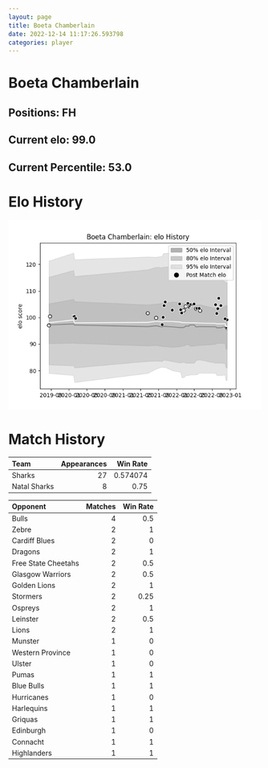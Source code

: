 ```yaml
---  
layout: page  
title: Boeta Chamberlain  
date: 2022-12-14 11:17:26.593798  
categories: player  
---
```

# Boeta Chamberlain

## Positions: FH

## Current elo: 99.0

## Current Percentile: 53.0

# Elo History


![elo history](history_BoetaChamberlain.png)
# Match History


| Team         |   Appearances |   Win Rate |
|:-------------|--------------:|-----------:|
| Sharks       |            27 |   0.574074 |
| Natal Sharks |             8 |   0.75     |

| Opponent            |   Matches |   Win Rate |
|:--------------------|----------:|-----------:|
| Bulls               |         4 |       0.5  |
| Zebre               |         2 |       1    |
| Cardiff Blues       |         2 |       0    |
| Dragons             |         2 |       1    |
| Free State Cheetahs |         2 |       0.5  |
| Glasgow Warriors    |         2 |       0.5  |
| Golden Lions        |         2 |       1    |
| Stormers            |         2 |       0.25 |
| Ospreys             |         2 |       1    |
| Leinster            |         2 |       0.5  |
| Lions               |         2 |       1    |
| Munster             |         1 |       0    |
| Western Province    |         1 |       0    |
| Ulster              |         1 |       0    |
| Pumas               |         1 |       1    |
| Blue Bulls          |         1 |       1    |
| Hurricanes          |         1 |       0    |
| Harlequins          |         1 |       1    |
| Griquas             |         1 |       1    |
| Edinburgh           |         1 |       0    |
| Connacht            |         1 |       1    |
| Highlanders         |         1 |       1    |